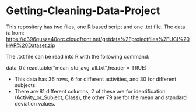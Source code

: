 # Getting-Cleaning-Data-Project
  This repository has two files, one R based script and one .txt file.  The data is from: https://d396qusza40orc.cloudfront.net/getdata%2Fprojectfiles%2FUCI%20HAR%20Dataset.zip 
  
  The .txt file can be read into R with the following command:
  
  data_0<-read.table("mean_std_avg_all.txt",header = TRUE)

* This data has 36 rows, 6 for different activities, and 30 for different subjects.
* There are 81 different columns, 2 of these are for identification (Activity_or_Subject, Class), the other 79 are for the mean and standard deviation values.
